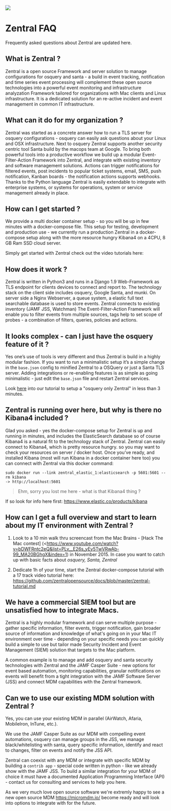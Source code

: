 ![](https://github.com/apfelwerk/Zentral/wiki/images/Zentral_base_RGB.png)
# Zentral FAQ

Frequently asked questions about Zentral are updated here.

## What is Zentral ?

Zentral is a open source Framework and server solution to manage configurations for osquery and santa - a build in event tracking, notification and time series event processing will complement these open source technologies into a powerful event monitoring and infrastructure analyzation Framework tailored for organizations with Mac clients and Linux infrastructure.
It is a dedicated solution for an re-active incident and event management in common IT infrastructure.

## What can it do for my organization ?

Zentral was started as a concrete answer how to run a TLS server for osquery configurations - osquery can easily ask questions about your Linux and OSX infrastructure. Next to osquery Zentral supports another security centric tool Santa build by the macops team at Google. To bring both powerful tools into a productive workflow we build up a modular Event-Filter-Action Framework into Zentral, and integrate with existing inventory and software management solutions. Actions can trigger notifications for filtered events, post incidents to popular ticket systems, email, SMS, push notification, Kanban boards - the notification actions supports webhooks. Thanks to the Python language Zentral is easily extendable to integrate with enterprise systems, or systems for operations, system or service management already in place.

## How can I get started ?
We provide a multi docker container setup - so you will be up in few minutes with a docker-compose file. This setup for testing, development and production use - we currently run a production Zentral in a docker-compose setup along with the more resource hungry Kibana4 on a 4CPU, 8 GB Ram SSD cloud server.

Simply get started with Zentral check out the video tutorials here: <URL>

## How does it work ?
Zentral is written in Python3 and runs in a Django 1.9 Web-Framework as TLS endpoint for clients devices to connect and report to. The technology stack on the client side includes osquery, Google Santa, and munki. On server side a Nginx Webserver, a queue system, a elastic full text searchable database is used to store events. Zentral connects to existing inventory (JAMF JSS, Watchman) The Event-Filter-Action Framework will enable you to filter events from multiple sources, tags help to set scope of probes - a combination of filters, queries, policies and actions.

## It looks complex - can I just have the osquery feature of it ?
Yes one’s use of tools is very different and thus Zentral is build in a highly modular fashion. If you want to run a minimalistic setup it’s a simple change in the `base.json` config to minified Zentral to a OSQuery or just a Santa TLS server. Adding integrations or re-enabling features is as simple as going minimalistic - just edit the `base.json` file and restart Zentral services.

Look [here](<https://github.com/zentralopensource/docs/blob/master/zentral-tutorial-ref.md#tutorial---episode-16---setuposquery-use-osquery-tls-feature-only-create-a-minimalistic-zentral>) into our tutorial to setup a "osquery only Zentral" in less than 3 minutes.


## Zentral is running over here, but why is there no Kibana4 included ?
Glad you asked - yes the docker-compose setup for Zentral is up and running in minutes,  and includes the ElasticSearch database so of course Kibana4 is a natural fit to the technology stack of Zentral. Zentral can easily connect to Kibana4, which is pretty resource hungry. so you may want to check your resources on server / docker host. Once you’ve ready, and installed Kibana (most will run Kibana in a docker container here too) you can connect with Zentral via this docker command:

```shell
sudo docker run --link zentral_elastic_1:elasticsearch -p 5601:5601 --rm kibana
-> http://localhost:5601
```

> Ehm, sorry you lost me here - what is that Kibana4 thing ?

If so look for info here first: <https://www.elastic.co/products/kibana>

## How can I get a full overview and start to learn about my IT environment with Zentral ?

1) Look to a 10 min walk thru screencast from the Mac Brains - [Hack The Mac contest] (<https://www.youtube.com/watch?v=bDWFRntc2eQ&list=PLv__E26s_yEy5TwVRwAb-99_MA20BGhgX&index=1) in November 2015. In case you want to catch up with basic facts about *osquery, Santa, Zentral*

2) Dedicate 1h of your time, start the Zentral docker-compose tutorial with a 17 track video tutorial here:  <https://github.com/zentralopensource/docs/blob/master/zentral-tutorial.md>

## We have a commercial SIEM tool but are unsatisfied how to integrate Macs.

Zentral is a highly modular framework and can serve multiple purpose - gather specific information, filter events, trigger notification, gain broader source of information and knowledge of what's going on in your Mac IT environment over time - depending on your specific needs you can quickly build a simple to use but tailor made Security Incident and Event Management (SIEM) solution that targets to the Mac platform.

A common example is to manage and add osquery and santa security technologies with Zentral and the JAMF Casper Suite -
new options for event based automation, monitoring capabilities, granular notifications on events will benefit from a tight integration with the JAMF Software Server (JSS) and connect MDM capabilities with the Zentral framework.

## Can we to use our existing MDM solution with Zentral ?

Yes, you can use your existing MDM in parallel (AirWatch, Afaria, MobileIron, InTune, etc.).

We use the JAMF Casper Suite as our MDM with compelling event automations, osquery can manage groups in the JSS, we manage black/whitelisting with santa, query specific information, identify and react to changes, filter on events and notify the JSS API.

Zentral can coexist with any MDM or integrate with specific MDM by building a `contrib app` - special code written in python - like we already show with the JAMF JSS. To build a similar integration for your MDM of choice it must have a documented Application Programming Interface (API) - contact us for consulting and services to help you here.

As we very much love open source software we're extremly happy to see a new open source MDM <https://micromdm.io/> become ready and will look into options to integrate with for the future.
